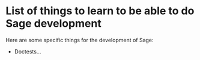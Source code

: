 # List of things to learn to be able to do Sage development

Here are some specific things for the development of Sage:

- Doctests...
